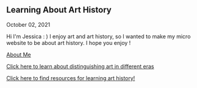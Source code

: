 Learning About Art History
---
October 02, 2021

Hi I'm Jessica : ) I enjoy art and art history, so I wanted to make my micro website to be about art history.
I hope you enjoy ! 

[About Me](/about-me.md)

[Click here to learn about distinguishing art in different eras](/_posts/2021-10-02-art-eras.md)

[Click here to find resources for learning art history!](/_posts/2021-10-02-resources.md)
